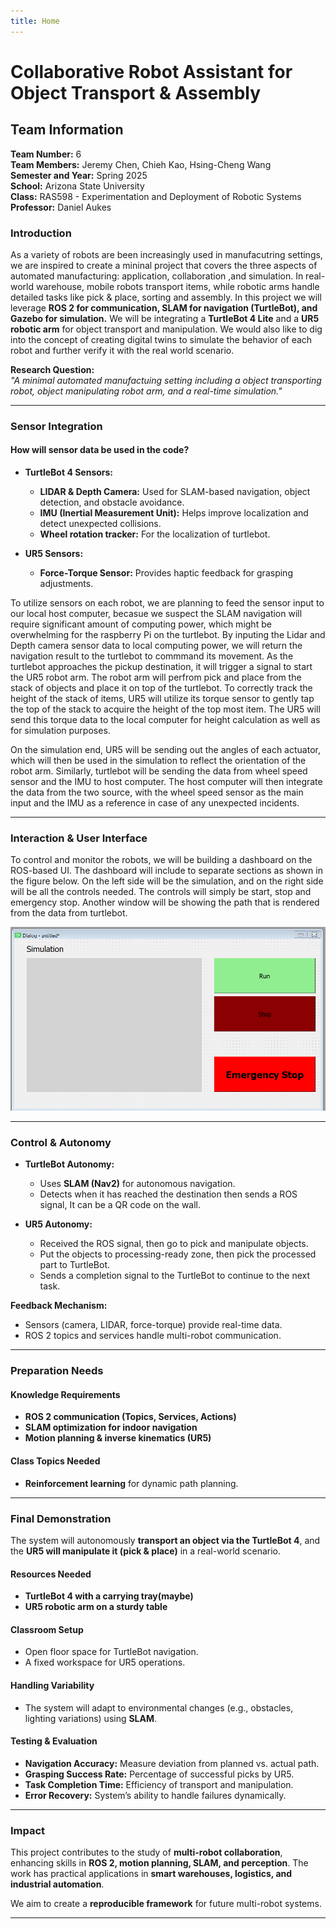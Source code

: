 ```yaml
---
title: Home
---
```


# Collaborative Robot Assistant for Object Transport & Assembly

## **Team Information**
**Team Number:** 6 <br>
**Team Members:** Jeremy Chen, Chieh Kao, Hsing-Cheng Wang <br>
**Semester and Year:** Spring 2025 <br>
**School:** Arizona State University <br>
**Class:** RAS598 - Experimentation and Deployment of Robotic Systems <br>
**Professor:** Daniel Aukes <br>

### **Introduction**
As a variety of robots are been increasingly used in manufacutring settings, we are inspired to create a mininal project that covers the three aspects of automated manufacturing: application, collaboration ,and simulation. In real-world warehouse, mobile robots transport items, while robotic arms handle detailed tasks like pick & place, sorting and assembly. In this project we will leverage **ROS 2 for communication, SLAM for navigation (TurtleBot), and Gazebo for simulation.**  We will be integrating a **TurtleBot 4 Lite** and a **UR5 robotic arm** for object transport and manipulation. We would also like to dig into the concept of creating digital twins to simulate the behavior of each robot and further verify it with the real world scenario. 

**Research Question:**  
*"A minimal automated manufactuing setting including a object transporting robot, object manipulating robot arm, and a real-time simulation."*  


---

### **Sensor Integration**
#### **How will sensor data be used in the code?**
- **TurtleBot 4 Sensors:**
  - **LIDAR & Depth Camera:** Used for SLAM-based navigation, object detection, and obstacle avoidance.
  - **IMU (Inertial Measurement Unit):** Helps improve localization and detect unexpected collisions.
  - **Wheel rotation tracker:** For the localization of turtlebot.

- **UR5 Sensors:**
  - **Force-Torque Sensor:** Provides haptic feedback for grasping adjustments.

To utilize sensors on each robot, we are planning to feed the sensor input to our local host computer, becasue we suspect the SLAM navigation will require significant amount of computing power, which might be overwhelming for the raspberry Pi on the turtlebot. By inputing the Lidar and Depth camera sensor data to local computing power, we will return the navigation result to the turtlebot to commmand its movement. As the turtlebot approaches the pickup destination, it will trigger a signal to start the UR5 robot arm. The robot arm will perfrom pick and place from the stack of objects and place it on top of the turtlebot. To correctly track the height of the stack of items, UR5 will utilize its torque sensor to gently tap the top of the stack to acquire the height of the top most item. The UR5 will send this torque data to the local computer for height calculation as well as for simulation purposes. 

On the simulation end, UR5 will be sending out the angles of each actuator, which will then be used in the simulation to reflect the orientation of the robot arm. Similarly, turtlebot will be sending the data from wheel speed sensor and the IMU to host computer. The host computer will then integrate the data from the two source, with the wheel speed sensor as the main input and the IMU as a reference in case of any unexpected incidents.


---

### **Interaction & User Interface**
To control and monitor the robots, we will be building a dashboard on the ROS-based UI. The dashboard will include to separate sections as shown in the figure below. On the left side will be the simulation, and on the right side will be all the controls needed. The controls will simply be start, stop and emergency stop. Another window will be showing the path that is rendered from the data from turtlebot.   

![alt text](./images/window_sample.png)


---

### **Control & Autonomy**
- **TurtleBot Autonomy:**
  - Uses **SLAM (Nav2)** for autonomous navigation.
  - Detects when it has reached the destination then sends a ROS signal, It can be a QR code on the wall.

- **UR5 Autonomy:**
  - Received the ROS signal, then go to pick and manipulate objects.
  - Put the objects to processing-ready zone, then pick the processed part to TurtleBot.
  - Sends a completion signal to the TurtleBot to continue to the next task.

**Feedback Mechanism:**  
- Sensors (camera, LIDAR, force-torque) provide real-time data.
- ROS 2 topics and services handle multi-robot communication.

---

### **Preparation Needs**
#### **Knowledge Requirements**
- **ROS 2 communication (Topics, Services, Actions)**
- **SLAM optimization for indoor navigation**
- **Motion planning & inverse kinematics (UR5)**

#### **Class Topics Needed**
- **Reinforcement learning** for dynamic path planning.

---

### **Final Demonstration**
The system will autonomously **transport an object via the TurtleBot 4**, and the **UR5 will manipulate it (pick & place)** in a real-world scenario.

#### **Resources Needed**
- **TurtleBot 4 with a carrying tray(maybe)**
- **UR5 robotic arm on a sturdy table**


#### **Classroom Setup**
- Open floor space for TurtleBot navigation.
- A fixed workspace for UR5 operations.

#### **Handling Variability**
- The system will adapt to environmental changes (e.g., obstacles, lighting variations) using **SLAM**.

#### **Testing & Evaluation**
- **Navigation Accuracy:** Measure deviation from planned vs. actual path.
- **Grasping Success Rate:** Percentage of successful picks by UR5.
- **Task Completion Time:** Efficiency of transport and manipulation.
- **Error Recovery:** System’s ability to handle failures dynamically.

---

### **Impact**
This project contributes to the study of **multi-robot collaboration**, enhancing skills in **ROS 2, motion planning, SLAM, and perception**. The work has practical applications in **smart warehouses, logistics, and industrial automation**.  

We aim to create a **reproducible framework** for future multi-robot systems.

---
